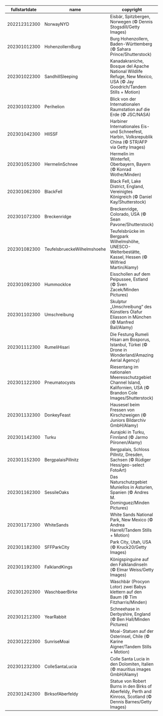 |fullstartdate|name|copyright|title|image|
|--|--|--|--|--|
202212312300|NorwayNYD|Eisbär, Spitzbergen, Norwegen (© Dennis Stogsdill/Getty Images)|Nickerchen am Nordpol|![](/de-DE/2023/01/202212312300NorwayNYD.jpg)|
202301012300|HohenzollernBurg|Burg Hohenzollern, Baden-Württemberg (© Sahara Prince/Shutterstock)|Eine Burg wie aus dem Märchen|![](/de-DE/2023/01/202301012300HohenzollernBurg.jpg)|
202301022300|SandhillSleeping|Kanadakraniche, Bosque del Apache National Wildlife Refuge, New Mexico, USA (© Jay Goodrich/Tandem Stills + Motion)|Wer döst denn da?|![](/de-DE/2023/01/202301022300SandhillSleeping.jpg)|
202301032300|Perihelion|Blick von der Internationalen Raumstation auf die Erde (© JSC/NASA)|So nah und doch so fern|![](/de-DE/2023/01/202301032300Perihelion.jpg)|
202301042300|HIISSF|Harbiner Internationales Eis- und Schneefest, Harbin, Volksrepublik China (© STR/AFP via Getty Images)|Stadt aus Eis|![](/de-DE/2023/01/202301042300HIISSF.jpg)|
202301052300|HermelinSchnee|Hermelin im Winterfell, Oberbayern, Bayern (© Konrad Wothe/Minden)|Gut getarnt jagt es sich besser|![](/de-DE/2023/01/202301052300HermelinSchnee.jpg)|
202301062300|BlackFell|Black Fell, Lake District, England, Vereinigtes Königreich (© Daniel Kay/Shutterstock)|Was ist ein „Fell“?|![](/de-DE/2023/01/202301062300BlackFell.jpg)|
202301072300|Breckenridge|Breckenridge, Colorado, USA (© Sean Pavone/Shutterstock)|Winter in Colorado|![](/de-DE/2023/01/202301072300Breckenridge.jpg)|
202301082300|TeufelsbrueckeWilhelmshoehe|Teufelsbrücke im Bergpark Wilhelmshöhe, UNESCO-Welterbestätte, Kassel, Hessen (© Wilfried Martin/Alamy)|Teil eines Welterbes|![](/de-DE/2023/01/202301082300TeufelsbrueckeWilhelmshoehe.jpg)|
202301092300|HummockIce|Eisschollen auf dem Peipussee, Estland (© Sven Zacek/Minden Pictures)|Wenn Eis Kunst imitiert|![](/de-DE/2023/01/202301092300HummockIce.jpg)|
202301102300|Umschreibung|Skulptur „Umschreibung“ des Künstlers Ólafur Elíasson in München (© Manfred Bail/Alamy)|Wohin führt diese Treppe?|![](/de-DE/2023/01/202301102300Umschreibung.jpg)|
202301112300|RumeliHisari|Die Festung Rumeli Hisarı am Bosporus, Istanbul, Türkei (© Drone in Wonderland/Amazing Aerial Agency)|Wo zwei Kontinente aufeinandertreffen|![](/de-DE/2023/01/202301112300RumeliHisari.jpg)|
202301122300|Pneumatocysts|Riesentang im nationalen Meeresschutzgebiet Channel Island, Kalifornien, USA (© Brandon Cole Images/Shutterstock)|Riesentang|![](/de-DE/2023/01/202301122300Pneumatocysts.jpg)|
202301132300|DonkeyFeast|Hausesel beim Fressen von Kirschzweigen (© Juniors Bildarchiv GmbH/Alamy)|Ein Tag für die Esel|![](/de-DE/2023/01/202301132300DonkeyFeast.jpg)|
202301142300|Turku|Aurajoki in Turku, Finnland (© Jarmo Piironen/Alamy)|Aurajoki in Turku|![](/de-DE/2023/01/202301142300Turku.jpg)|
202301152300|BergpalaisPillnitz|Bergpalais, Schloss Pillnitz, Dresden, Sachsen (© Rüdiger Hess/geo-select FotoArt)|Schloss Pillnitz|![](/de-DE/2023/01/202301152300BergpalaisPillnitz.jpg)|
202301162300|SessileOaks|Das Naturschutzgebiet Muniellos in Asturien, Spanien (© Andres M. Dominguez/Minden Pictures)|Die Magie der Bäume|![](/de-DE/2023/01/202301162300SessileOaks.jpg)|
202301172300|WhiteSands|White Sands National Park, New Mexico (© Andrea Harrell/Tandem Stills + Motion)|Das größte Gipsdünenfeld der Welt|![](/de-DE/2023/01/202301172300WhiteSands.jpg)|
202301182300|SFFParkCity|Park City, Utah, USA (© Kruck20/Getty Images)|Wolken tanzen über Sundance|![](/de-DE/2023/01/202301182300SFFParkCity.jpg)|
202301192300|FalklandKings|Königspinguine auf den Falklandinseln (© Elmar Weiss/Getty Images)|Königspinguine|![](/de-DE/2023/01/202301192300FalklandKings.jpg)|
202301202300|WaschbaerBirke|Waschbär (Procyon Lotor) zwei Babys klettern auf den Baum (© Tim Fitzharris/Minden)|Wenn nur eine Umarmung genügt|![](/de-DE/2023/01/202301202300WaschbaerBirke.jpg)|
202301212300|YearRabbit|Schneehase in Derbyshire, England (© Ben Hall/Minden Pictures)|Sprung ins neue Mondjahr|![](/de-DE/2023/01/202301212300YearRabbit.jpg)|
202301222300|SunriseMoai|Moai-Statuen auf der Osterinsel, Chile (© Karine Aigner/Tandem Stills + Motion)|Moai-Statuen|![](/de-DE/2023/01/202301222300SunriseMoai.jpg)|
202301232300|ColleSantaLucia|Colle Santa Lucia in den Dolomiten, Italien (© mauritius images GmbH/Alamy)|Postkartenidylle in den Alpen|![](/de-DE/2023/01/202301232300ColleSantaLucia.jpg)|
202301242300|BirksofAberfeldy|Statue von Robert Burns in den Birks of Aberfeldy, Perth and Kinross, Scotland (© Dennis Barnes/Getty Images)|Ein Fest für den Schottischen Dichter|![](/de-DE/2023/01/202301242300BirksofAberfeldy.jpg)|
